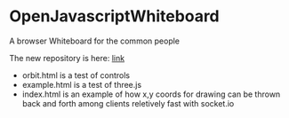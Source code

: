 # OpenJavascriptWhiteboard
A browser Whiteboard for the common people

The new repository is here: [link](https://github.com/IanHuntress/draw.git)


+ orbit.html is a test of controls
+ example.html is a test of three.js
+ index.html is an example of how x,y coords for drawing can be thrown back and forth among clients reletively fast with socket.io


